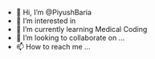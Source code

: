 - 👋 Hi, I’m @PiyushBaria
- 👀 I’m interested in 
- 🌱 I’m currently learning Medical Coding
- 💞️ I’m looking to collaborate on ...
- 📫 How to reach me ...

<!---
PiyushBaria/PiyushBaria is a ✨ special ✨ repository because its `README.md` (this file) appears on your GitHub profile.
You can click the Preview link to take a look at your changes.
--->
